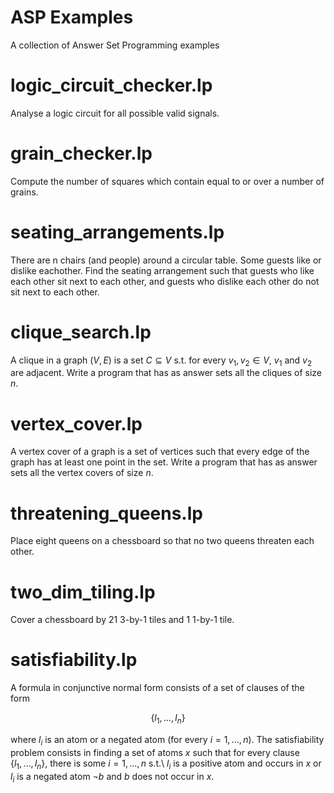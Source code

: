 # ASP Examples
A collection of Answer Set Programming examples

# logic_circuit_checker.lp

Analyse a logic circuit for all possible valid signals.

# grain_checker.lp

Compute the number of squares which contain equal to or over a number of grains.

# seating_arrangements.lp

There are n chairs (and people) around a circular table.
Some guests like or dislike eachother.
Find the seating arrangement such that guests who like each other sit next to each other, and guests who dislike each other do not sit next to each other.

# clique_search.lp

A clique in a graph $(V,E)$ is a set $C\subseteq V$ s.t. for every $v_{1},v_{2}\in V$, $v_{1}$ and $v_{2}$ are adjacent. Write a program that has as answer sets all the cliques of size $n$.

# vertex_cover.lp

A vertex cover of a graph is a set of vertices such that every edge of the graph has at least one point in the set. Write a program that has as answer sets all the vertex covers of size $n$.

# threatening_queens.lp

Place eight queens on a chessboard so that no two queens threaten each other.

# two_dim_tiling.lp

Cover a chessboard by 21 3-by-1 tiles and 1 1-by-1 tile.

# satisfiability.lp

A formula in conjunctive normal form consists of a set of clauses of the form

$$\{ l_1,\ldots, l_n\}$$

where $l_i$ is an atom or a negated atom (for every $i=1,\ldots,n$). 
The satisfiability problem consists in finding a set of atoms $x$ such that for every clause $\{ l_1,\ldots, l_n\}$, there is some $i=1,\ldots,n$ s.t.\ $l_i$ is a positive atom and occurs in  $x$ or $l_i$ is a negated atom $\neg b$ and $b$ does not occur in $x$.
